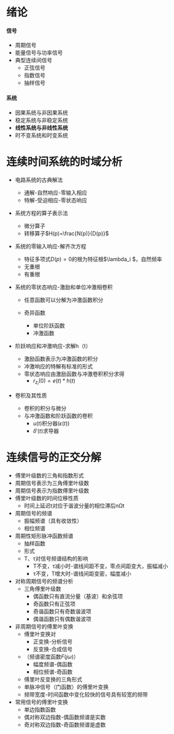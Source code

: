 # 绪论

#### 信号

- 周期信号
- 能量信号与功率信号
- 典型连续间信号
  - 正弦信号
  - 指数信号
  - 抽样信号

#### 系统

- 因果系统与非因果系统
- 稳定系统与非稳定系统
- **线性系统与非线性系统**
- 时不变系统和时变系统

# 连续时间系统的时域分析

- 电路系统的古典解法

  - 通解-自然响应-零输入相应
  - 特解-受迫相应-零状态响应
- 系统方程的算子表示法

  - 微分算子
  - 转移算子$H(p)=\frac{N(p)}{D(p)}$
- 系统的零输入响应-解齐次方程

  - 特征多项式$D(p)=0$的根为特征根$\lambda_i  $，自然频率
  - 无重根
  - 有重根
- 系统的零状态响应-激励和单位冲激相卷积

  - 任意函数可以分解为冲激函数积分
  - 奇异函数

    - 单位阶跃函数
    - 冲激函数
- 阶跃响应和冲激响应-求解h（t）

  - 激励函数表示为冲激函数的积分
  - 冲激响应的特解有标准的形式
  - 零状态响应由激励函数与冲激卷积积分求得
    - $r_{z_i}(0)=e(t)*h(t)$
- 卷积及其性质

  - 卷积的积分与微分
  - 与冲激函数和阶跃函数的卷积
    - $u(t)$积分器($\epsilon(t)$)
    - $\delta'(t)$求导器

# 连续信号的正交分解

- 傅里叶级数的三角和指数形式
- 周期信号表示为三角傅里叶级数
- 周期信号表示为指数傅里叶级数
- 傅里叶级数的时间位移性质
  - 时间上延迟t对应于谐波分量的相位滞后nΩt
- 周期信号的频谱
  - 振幅频谱（具有收敛性）
  - 相位频谱
- 周期性矩形脉冲函数频谱
  - 抽样函数
  - 形式
  - T、τ对信号频谱结构的影响
    - T不变，τ减小时-谱线间距不变，零点间距变大，振幅减小
    - τ不变，T增大时-谱线间距变密，幅度减小
- 对称周期信号的频谱分析
  - 三角傅里叶级数
    - 偶函数只有直流分量（基波）和余弦项
    - 奇函数只有正弦项
    - 奇谐函数只有奇数谐波项
    - 偶谐函数只有偶数谐波项
- 非周期信号的傅里叶变换
  - 傅里叶变换对
    - 正变换-分析信号
    - 反变换-合成信号
  - （频谱密度函数$F(j\omega)$）
    - 幅度频谱-偶函数
    - 相位频谱-奇函数
  - 傅里叶反变换的三角形式
  - 单脉冲信号（门函数）的傅里叶变换
  - 频带宽度-时间函数中变化较快的信号具有较宽的频带
- 常用信号的傅里叶变换
  - 单边指数函数
  - 偶对称双边指数-偶函数频谱是实数
  - 奇对称双边指数-奇函数频谱是虚数
